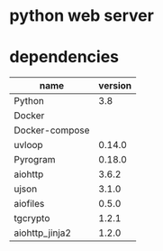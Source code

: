 # python web server 


# dependencies
|name|version|
|---|---|
|Python|3.8|
|Docker||
|Docker-compose||
|uvloop|0.14.0|
|Pyrogram|0.18.0|
|aiohttp|3.6.2|
|ujson|3.1.0|
|aiofiles|0.5.0|
|tgcrypto|1.2.1|
|aiohttp_jinja2|1.2.0|

